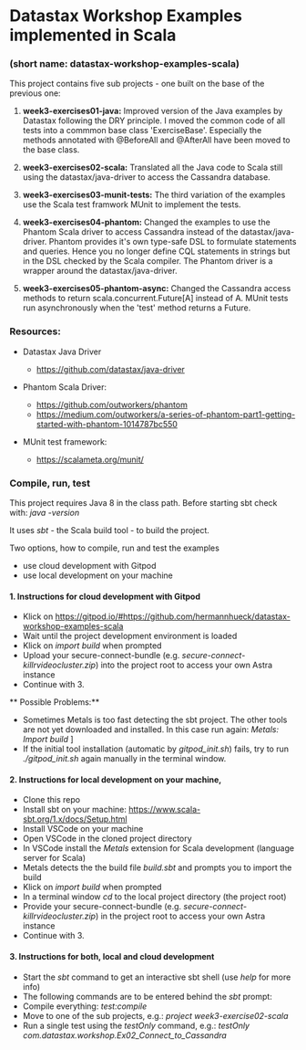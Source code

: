 # Datastax Workshop Examples implemented in Scala
### (short name: datastax-workshop-examples-scala)


This project contains five sub projects - one built on the base of the previous one:

1. **week3-exercises01-java:**
   Improved version of the Java examples by Datastax following the DRY principle.
   I moved the common code of all tests into a commmon base class 'ExerciseBase'.
   Especially the methods annotated with @BeforeAll and @AfterAll have been moved to the base class.

2. **week3-exercises02-scala:**
   Translated all the Java code to Scala still using the datastax/java-driver
   to access the Cassandra database.

3. **week3-exercises03-munit-tests:**
   The third variation of the examples use the Scala test framwork MUnit to implement the tests.

4. **week3-exercises04-phantom:**
   Changed the examples to use the Phantom Scala driver to access Cassandra instead of the datastax/java-driver.
   Phantom provides it's own type-safe DSL to formulate statements and queries.
   Hence you no longer define CQL statements in strings but in the DSL checked by the Scala compiler.
   The Phantom driver is a wrapper around the datastax/java-driver.

5. **week3-exercises05-phantom-async:**
   Changed the Cassandra access methods to return scala.concurrent.Future[A] instead of A.
   MUnit tests run asynchronously when the 'test' method returns a Future.

### Resources:

- Datastax Java Driver
  - https://github.com/datastax/java-driver

- Phantom Scala Driver:
  - https://github.com/outworkers/phantom
  - https://medium.com/outworkers/a-series-of-phantom-part1-getting-started-with-phantom-1014787bc550

- MUnit test framework:
  - https://scalameta.org/munit/

### Compile, run, test

This project requires Java 8 in the class path.
Before starting sbt check with: *java -version*

It uses *sbt* - the Scala build tool - to build the project.

Two options, how to compile, run and test the examples
- use cloud development with Gitpod
- use local development on your machine
  
#### 1. Instructions for cloud development with Gitpod
- Klick on https://gitpod.io/#https://github.com/hermannhueck/datastax-workshop-examples-scala
- Wait until the project development environment is loaded
- Klick on *import build* when prompted
- Upload your secure-connect-bundle (e.g. *secure-connect-killrvideocluster.zip*)
  into the project root to access your own Astra instance
- Continue with 3.

** Possible Problems:**
- Sometimes Metals is too fast detecting the sbt project. The other tools are not yet
downloaded and installed. In this case run again: *Metals: Import build* ]
- If the initial tool installation (automatic by *gitpod_init.sh*) fails,
  try to run *./gitpod_init.sh* again manually in the terminal window.

#### 2. Instructions for local development on your machine,
- Clone this repo
- Install sbt on your machine: https://www.scala-sbt.org/1.x/docs/Setup.html
- Install VSCode on your machine
- Open VSCode in the cloned project directory
- In VSCode install the *Metals* extension for Scala development (language server for Scala)
- Metals detects the the build file *build.sbt* and prompts you to import the build
- Klick on *import build* when prompted
- In a terminal window *cd* to the local project directory (the project root)
- Provide your secure-connect-bundle (e.g. *secure-connect-killrvideocluster.zip*)
  in the project root to access your own Astra instance
- Continue with 3.

#### 3. Instructions for both, local and cloud development
- Start the *sbt* command to get an interactive sbt shell (use *help* for more info)
- The following commands are to be entered behind the *sbt* prompt:
- Compile everything: *test:compile*
- Move to one of the sub projects, e.g.: *project week3-exercise02-scala*
- Run a single test using the *testOnly* command, e.g.: *testOnly com.datastax.workshop.Ex02_Connect_to_Cassandra*
